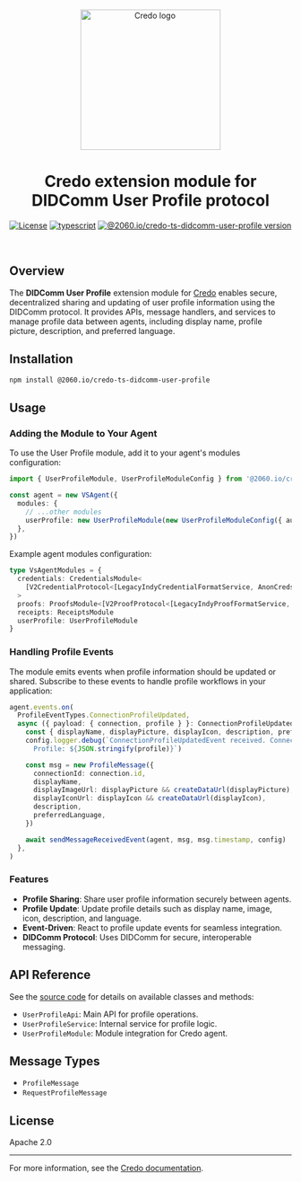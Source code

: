 <p align="center">
  <br />
  <img
    alt="Credo logo"
    src="https://github.com/openwallet-foundation/credo-ts/blob/c7886cb8377ceb8ee4efe8d264211e561a75072d/images/credo-logo.png"
    height="250px"
  />
</p>
<h1 align="center"><b>Credo extension module for DIDComm User Profile protocol</b></h1>
<p align="center">
  <a
    href="https://raw.githubusercontent.com/openwallet-foundation/credo-ts-ext/main/LICENSE"
    ><img
      alt="License"
      src="https://img.shields.io/badge/License-Apache%202.0-blue.svg"
  /></a>
  <a href="https://www.typescriptlang.org/"
    ><img
      alt="typescript"
      src="https://img.shields.io/badge/%3C%2F%3E-TypeScript-%230074c1.svg"
  /></a>
    <a href="https://www.npmjs.com/package/@2060.io/credo-ts-didcomm-user-profile"
    ><img
      alt="@2060.io/credo-ts-didcomm-user-profile version"
      src="https://img.shields.io/npm/v/@2060.io/credo-ts-didcomm-user-profile"
  /></a>

</p>
<br />

## Overview

The **DIDComm User Profile** extension module for [Credo](https://github.com/openwallet-foundation/credo-ts.git) enables secure, decentralized sharing and updating of user profile information using the DIDComm protocol. It provides APIs, message handlers, and services to manage profile data between agents, including display name, profile picture, description, and preferred language.

## Installation

```bash
npm install @2060.io/credo-ts-didcomm-user-profile
```

## Usage

### Adding the Module to Your Agent

To use the User Profile module, add it to your agent's modules configuration:

```typescript
import { UserProfileModule, UserProfileModuleConfig } from '@2060.io/credo-ts-didcomm-user-profile'

const agent = new VSAgent({
  modules: {
    // ...other modules
    userProfile: new UserProfileModule(new UserProfileModuleConfig({ autoSendProfile: false })),
  },
})
```

Example agent modules configuration:

```typescript
type VsAgentModules = {
  credentials: CredentialsModule<
    [V2CredentialProtocol<[LegacyIndyCredentialFormatService, AnonCredsCredentialFormatService]>]
  >
  proofs: ProofsModule<[V2ProofProtocol<[LegacyIndyProofFormatService, AnonCredsProofFormatService]>]>
  receipts: ReceiptsModule
  userProfile: UserProfileModule
}
```

### Handling Profile Events

The module emits events when profile information should be updated or shared. Subscribe to these events to handle profile workflows in your application:

```typescript
agent.events.on(
  ProfileEventTypes.ConnectionProfileUpdated,
  async ({ payload: { connection, profile } }: ConnectionProfileUpdatedEvent) => {
    const { displayName, displayPicture, displayIcon, description, preferredLanguage } = profile
    config.logger.debug(`ConnectionProfileUpdatedEvent received. Connection id: ${connection.id} 
      Profile: ${JSON.stringify(profile)}`)

    const msg = new ProfileMessage({
      connectionId: connection.id,
      displayName,
      displayImageUrl: displayPicture && createDataUrl(displayPicture),
      displayIconUrl: displayIcon && createDataUrl(displayIcon),
      description,
      preferredLanguage,
    })

    await sendMessageReceivedEvent(agent, msg, msg.timestamp, config)
  },
)
```

### Features

- **Profile Sharing**: Share user profile information securely between agents.
- **Profile Update**: Update profile details such as display name, image, icon, description, and language.
- **Event-Driven**: React to profile update events for seamless integration.
- **DIDComm Protocol**: Uses DIDComm for secure, interoperable messaging.

## API Reference

See the [source code](./src/) for details on available classes and methods:

- `UserProfileApi`: Main API for profile operations.
- `UserProfileService`: Internal service for profile logic.
- `UserProfileModule`: Module integration for Credo agent.

## Message Types

- `ProfileMessage`
- `RequestProfileMessage`

## License

Apache 2.0

---

For more information, see the [Credo documentation](https://github.com/openwallet-foundation/credo-ts.git).
